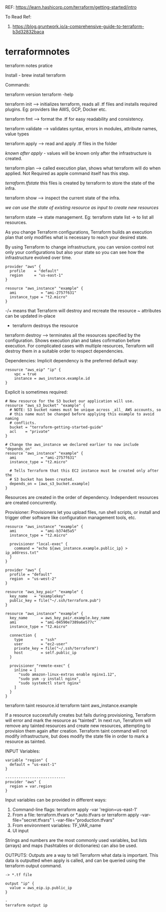 REF: https://learn.hashicorp.com/terraform/getting-started/intro

To Read Ref: 
1. https://blog.gruntwork.io/a-comprehensive-guide-to-terraform-b3d32832baca

# terraformnotes
terraform notes pratice

Install - brew install terraform

Commands:

terraform version
terraform -help

terraform init      --> initializes terraform, reads all .tf files and installs required plugins. Eg: providers like AWS, GCP, Docker etc.

terraform fmt       --> format the .tf for easy readability and consistency.

terraform validate  --> validates syntax, errors in modules, attribute names, value types

terraform apply     --> read and apply .tf files in the folder

*known after apply* - values will be known only after the infrastructure is created.

terraform plan      --> called execution plan, shows what terraform will do when applied. Not Required as apple command itself has this step.

*terraform.tfstate* this files is created by terraform to store the state of the infra.

terraform show      --> inspect the current state of the infra.

*we can use the state of existing resource as input to create new resources*

terraform state     --> state management. Eg: terraform state list -> to list all resources.

As you change Terraform configurations, Terraform builds an execution plan that only modifies what is necessary to reach your desired state.

By using Terraform to change infrastructure, you can version control not only your configurations but also your state so you can see how the infrastructure evolved over time.

```
provider "aws" {
  profile    = "default"
  region     = "us-east-1"
}

resource "aws_instance" "example" {
  ami           = "ami-2757f631"
  instance_type = "t2.micro"
}
```
-/+ means that Terraform will destroy and recreate the resource
~   attributes can be updated in-place 
-   terraform destroys the resource

terraform destroy   -->  terminates all the resources specified by the configuration. Shows execution plan and takes cofirmation before execution. For complicated cases with multiple resources, Terraform will destroy them in a suitable order to respect dependencies.

Dependencies:
Implicit dependency is the preferred default way:
```
resource "aws_eip" "ip" {
    vpc = true
    instance = aws_instance.example.id
}

```

Explicit is sometimes required:
```
# New resource for the S3 bucket our application will use.
resource "aws_s3_bucket" "example" {
  # NOTE: S3 bucket names must be unique across _all_ AWS accounts, so
  # this name must be changed before applying this example to avoid naming
  # conflicts.
  bucket = "terraform-getting-started-guide"
  acl    = "private"
}

# Change the aws_instance we declared earlier to now include "depends_on"
resource "aws_instance" "example" {
  ami           = "ami-2757f631"
  instance_type = "t2.micro"

  # Tells Terraform that this EC2 instance must be created only after the
  # S3 bucket has been created.
  depends_on = [aws_s3_bucket.example]
}

```

Resources are created in the order of dependency. Independent resources are created concurrently.

Provisioner:
Provisioners let you upload files, run shell scripts, or install and trigger other software like configuration management tools, etc.

```
resource "aws_instance" "example" {
  ami           = "ami-b374d5a5"
  instance_type = "t2.micro"

  provisioner "local-exec" {
    command = "echo ${aws_instance.example.public_ip} > ip_address.txt"
  }
}

```


```
provider "aws" {
  profile = "default"
  region  = "us-west-2"
}

resource "aws_key_pair" "example" {
  key_name   = "examplekey"
  public_key = file("~/.ssh/terraform.pub")
}

resource "aws_instance" "example" {
  key_name      = aws_key_pair.example.key_name
  ami           = "ami-04590e7389a6e577c"
  instance_type = "t2.micro"

  connection {
    type        = "ssh"
    user        = "ec2-user"
    private_key = file("~/.ssh/terraform")
    host        = self.public_ip
  }

  provisioner "remote-exec" {
    inline = [
      "sudo amazon-linux-extras enable nginx1.12",
      "sudo yum -y install nginx",
      "sudo systemctl start nginx"
    ]
  }
}

```

terraform taint resource.id
terraform taint aws_instance.example

If a resource successfully creates but fails during provisioning, Terraform will error and mark the resource as "tainted". In next run, Terraform will remove any tainted resources and create new resources, attempting to provision them again after creation. Terraform taint command will not modify infrastructure, but does modify the state file in order to mark a resource as tainted. 


INPUT Variables:

```
variable "region" {
  default = "us-east-1"
}

---------------------------
provider "aws" {
  region = var.region
}

```
Input variables can be provided in different ways:
1. Command-line flags: terraform apply -var 'region=us-east-1'
2. From a file: terraform.tfvars or *.auto.tfvars or terraform apply -var-file="secret.tfvars" \ -var-file="production.tfvars"
3. From environment variables: TF_VAR_name
4. UI input

Strings and numbers are the most commonly used variables, but lists (arrays) and maps (hashtables or dictionaries) can also be used.

OUTPUTS:
Outputs are a way to tell Terraform what data is important. This data is outputted when apply is called, and can be queried using the terraform output command.

```
-> *.tf file

output "ip" {
  value = aws_eip.ip.public_ip
}

-
terraform output ip
```


